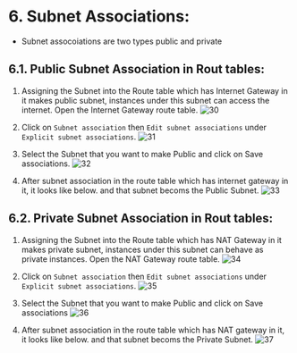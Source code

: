 # 6. Subnet Associations:

- Subnet assocoiations are two types public and private

## 6.1. Public Subnet Association in Rout tables:

1. Assigning the Subnet into the Route table which has Internet Gateway in it makes public subnet, instances under this
   subnet can access the internet. Open the Internet Gateway route table.
   ![30](https://github.com/DevopsAllInOne/01-AWS-2024/blob/main/Notes-Images/01-499/30.jpg)

2. Click on ```Subnet association``` then ```Edit subnet associations``` under ```Explicit subnet associations```.
   ![31](https://github.com/DevopsAllInOne/01-AWS-2024/blob/main/Notes-Images/01-499/31.jpg)

3. Select the Subnet that you want to make Public and click on Save associations.
   ![32](https://github.com/DevopsAllInOne/01-AWS-2024/blob/main/Notes-Images/01-499/32.jpg)

4. After subnet association in the route table which has internet gateway in it, it looks like below. and that subnet
   becoms the Public Subnet.
   ![33](https://github.com/DevopsAllInOne/01-AWS-2024/blob/main/Notes-Images/01-499/33.jpg)

## 6.2. Private Subnet Association in Rout tables:

1. Assigning the Subnet into the Route table which has NAT Gateway in it makes private subnet, instances under this
   subnet can behave as private instances. Open the NAT Gateway route table.
   ![34](https://github.com/DevopsAllInOne/01-AWS-2024/blob/main/Notes-Images/01-499/34.jpg)

2. Click on ```Subnet association``` then ```Edit subnet associations``` under ```Explicit subnet associations```.
   ![35](https://github.com/DevopsAllInOne/01-AWS-2024/blob/main/Notes-Images/01-499/35.jpg)

3. Select the Subnet that you want to make Public and click on Save associations
   ![36](https://github.com/DevopsAllInOne/01-AWS-2024/blob/main/Notes-Images/01-499/36.jpg)

4. After subnet association in the route table which has NAT gateway in it, it looks like below. and that subnet becoms
   the Private Subnet.
   ![37](https://github.com/DevopsAllInOne/01-AWS-2024/blob/main/Notes-Images/01-499/37.jpg)
